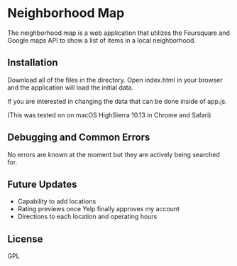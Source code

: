 # Neighborhood Map
The neighborhood map is a web application that utilizes the Foursquare and Google maps API to show a list of items in a local neighborhood.

## Installation
Download all of the files in the directory. Open index.html in your browser and the application will load the initial data.

If you are interested in changing the data that can be done inside of app.js.


(This was tested on on macOS HighSierra 10.13 in Chrome and Safari)

## Debugging and Common Errors

No errors are known at the moment but they are actively being searched for.

## Future Updates
* Capability to add locations
* Rating previews once Yelp finally approves my account
* Directions to each location and operating hours

## License
GPL

